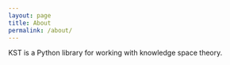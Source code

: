 ```yaml
---
layout: page
title: About
permalink: /about/
---
```


KST is a Python library for working with knowledge space theory.
